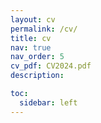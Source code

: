 ```yaml
---
layout: cv
permalink: /cv/
title: cv
nav: true
nav_order: 5
cv_pdf: CV2024.pdf
description:

toc:
  sidebar: left
---
```

